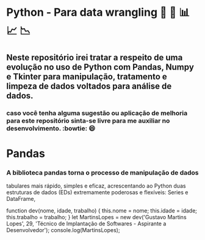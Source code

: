# Python - Para data wrangling :crystal_ball: :mag_right: :bar_chart: :chart_with_upwards_trend: :chart_with_downwards_trend:
## Neste repositório irei tratar a respeito de uma evolução no uso de Python com Pandas, Numpy e Tkinter para manipulação, tratamento e limpeza de dados voltados para análise de dados.
### caso você tenha alguma sugestão ou aplicação de melhoria para este repositório sinta-se livre para me auxiliar no desenvolvimento. :bowtie: :smile:
# Pandas
### A biblioteca pandas torna o processo de manipulação de dados
tabulares mais rápido, simples e eficaz, acrescentando ao Python
duas estruturas de dados (EDs) extremamente poderosas e
flexíveis: Series e DataFrame,






function dev(nome, idade, trabalho) {
        this.nome = nome;
        this.idade = idade;
        this.trabalho = trabalho;
      }
      let MartinsLopes = new dev('Gustavo Martins Lopes', 29, 'Técnico de Implantação de Softwares - Aspirante a Desenvolvedor');
      console.log(MartinsLopes);
